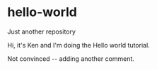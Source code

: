 # hello-world
Just another repository

Hi, it's Ken and I'm doing the Hello world tutorial.

Not convinced -- adding another comment.
